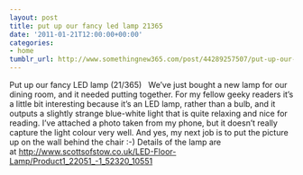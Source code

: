 ```yaml
---
layout: post
title: put up our fancy led lamp 21365
date: '2011-01-21T12:00:00+00:00'
categories:
- home
tumblr_url: http://www.somethingnew365.com/post/44289257507/put-up-our-fancy-led-lamp-21365
---
```

Put up our fancy LED lamp (21/365)
 
We’ve just bought a new lamp for our dining room, and it needed putting together. For my fellow geeky readers it’s a little bit interesting because it’s an LED lamp, rather than a bulb, and it outputs a slightly strange blue-white light that is quite relaxing and nice for reading.
I’ve attached a photo taken from my phone, but it doesn’t really capture the light colour very well. And yes, my next job is to put the picture up on the wall behind the chair :-)
Details of the lamp are at http://www.scottsofstow.co.uk/LED-Floor-Lamp/Product1_22051_-1_52320_10551
